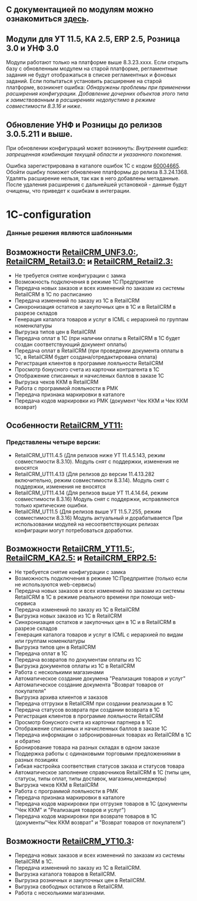 ## С документацией по модулям можно ознакомиться [здесь](https://docs.retailcrm.ru/Users/Integration/WareHouseSystem/1c). 

## Модули для УТ 11.5, КА 2.5, ERP 2.5, Розница 3.0 и УНФ 3.0
Модули работают только на платформе выше 8.3.23.хххх.
Если открыть базу с обновленным модулем на старой платформе, регламентные задания не будут отображаться в списке регламентных и фоновых заданий.
Если попытаться установить расширение на старой платформе, возникнет ошибка: _Обнаружены проблемы при применении расширения конфигурации. Добавление дочерних объектов этого типа к заимствованным в расширениях недопустимо в режиме совместимости 8.3.16 и ниже_.

## Обновление УНФ и Розницы до релизов 3.0.5.211 и выше.

При обновлении конфигураций может возникнуть: 
_Внутренняя ошибка: запрещенная комбинация текущей области и указанного поколения._

Ошибка зарегистрирована в каталоге ошибок 1С с кодом [60004665](https://bugboard.v8.1c.ru/error/000133937).
Обойти ошибку поможет обновление платформы до релиза 8.3.24.1368.
Удалять расширение нельзя, так как в него добавлены метаданные. После удаления расширения с дальнейшей установкой - данные будут очищены, что приведет к ошибкам в интеграции.

# 1C-configuration

### Данные решения являются шаблонными

## Возможности [RetailCRM_UNF3.0:](https://github.com/retailcrm/1C-configuration/tree/master/Управление_нашей_фирмой/УНФ3.0), [RetailCRM_Retail3.0:](https://github.com/retailcrm/1C-configuration/tree/master/Розница/Розница3.0) и [RetailCRM_Retail2.3:](https://github.com/retailcrm/1C-configuration/tree/master/Розница/Розница2.3)

* Не требуется снятие конфигурации с замка
* Возможность подключения в режиме 1С:Предприятие
* Передача новых заказов и всех изменений по заказам из системы RetailCRM в 1С по расписанию
* Передача изменений по заказу из 1C в RetailCRM
* Синхронизация остатков и закупочных цен в 1С и в RetailCRM в разрезе складов
* Генерация каталога товаров и услуг в ICML с иерархией по группам номенклатуры
* Выгрузка типов цен в RetailCRM
* Передача оплат в 1С (при наличии оплаты в RetailCRM в 1С будет создан соответствующий документ оплаты)
* Передача оплат в RetailCRM (при проведении документа оплаты в 1С, в RetailCRM будет создана/отредактирована оплата)
* Регистрация клиентов в программе лояльности RetailCRM
* Просмотр бонусного счета из карточки контрагента в 1С
* Отображение списанных и начисленых баллов в заказе 1С
* Выгрузка чеков ККМ в RetailCRM
* Работа с программой лояльности в РМК
* Передача признака маркировки в каталоге
* Передача кодов маркировки из РМК (документ Чек ККМ и Чек ККМ возврат)

## Особенности [RetailCRM_УТ11:](https://github.com/retailcrm/1C-configuration/tree/master/Управление_торговлей/УТ11.5)

### Представлены четыре версии: 
* RetailCRM_UT11.4.5 (Для релизов ниже УТ 11.4.5.143, режим совместимости 8.3.10). Модуль снят с поддержки, изменения не вносятся
* RetailCRM_UT11.4.13 (Для релизов до версии 11.4.13.282 включительно, режим совместимости 8.3.14).  Модуль снят с поддержки, изменения не вносятся
* RetailCRM_UT11.4.14 (Для релизов выше УТ 11.4.14.64, режим совместимости 8.3.16) Модуль снят с поддержки, исправляются только критические ошибки.
* RetailCRM_UT11.5 (Для релизов выше УТ 11.5.7.255, режим совместимости 8.3.16) Модуль актуальный и дорабатывается
При использовании модулей на несоответствующих релизах конфиграции могут потребоваться доработки.


## Возможности [RetailCRM_УТ11.5:](https://github.com/retailcrm/1C-configuration/tree/master/Управление_торговлей/УТ11.5), [RetailCRM_KA2.5:](https://github.com/retailcrm/1C-configuration/tree/master/Комплексная_автоматизация/КА2.5) и [RetailCRM_ERP2.5:](https://github.com/retailcrm/1C-configuration/tree/master/ERP_Управление_предприятием)

* Не требуется снятие конфигурации с замка
* Возможность подключения в режиме 1С:Предприятие (только если не используются web-сервисы)
* Передача новых заказов и всех изменений по заказам из системы RetailCRM в 1С в режиме реального времени при помощи web-сервиса
* Передача изменений по заказу из 1C в RetailCRM
* Выгрузка новых заказов из 1С в RetailCRM
* Синхронизация остатков и закупочных цен в 1С и в RetailCRM в разрезе складов
* Генерация каталога товаров и услуг в ICML с иерархией по видам или группам номенклатуры
* Выгрузка типов цен в RetailCRM
* Передача оплат в 1С
* Передача возвратов по документам оплаты из 1С
* Выгрузка документов оплаты из 1C в RetailCRM
* Работа с несколькими магазинами
* Автоматическое создание докумена "Реализация товаров и услуг"
* Автоматическое создание документа "Возврат товаров от покупателя"
* Выгрузка архива клиентов и заказов
* Передача отгрузки в RetailCRM при создании реализации в 1С
* Передача статусов возврата при создании возврата в 1С
* Регистрация клиентов в программе лояльности RetailCRM
* Просмотр бонусного счета из карточки партнера в 1С
* Отображение списанных и начисленных баллов в заказе 1С
* Передача информации о забронированных товарах из RetailCRM в 1С и обратно
* Бронирование товара на разных складах в одном заказе
* Поддержка работы с одинаковыми торговыми предложениями в разных позициях 
* Гибкая настройка соответствия статусов заказа и статусов товара
* Автоматическое заполнение справочников RetailCRM в 1С (типы цен, статусы, типы оплат, типы доставок, магазины,менеджеры)
* Выгрузка чеков ККМ в RetailCRM
* Работа с программой лояльности в РМК
* Передача признака маркировки в каталоге
* Передача кодов маркировки при отгрузке товаров в 1С (документы "Чек ККМ" и "Реализация товаров и услуг")
* Передача кодов маркировки при возврате товаров в 1С (документы"Чек ККМ возврат" и "Возврат товаров от покупателя")


## Возможности [RetailCRM_УТ10.3](https://github.com/retailcrm/1C-configuration/tree/master/Управление_торговлей/УТ10.3):

* Передача новых заказов и всех изменений по заказам из системы RetailCRM в 1С.
* Передача изменений по заказу из 1C в RetailCRM.
* Выгрузка каталога товаров в RetailCRM.
* Выгрузка розничных и закупочных цен в RetailCRM.
* Выгрузка свободных остатков в RetailCRM.
* Работа с несколькими магазинами.